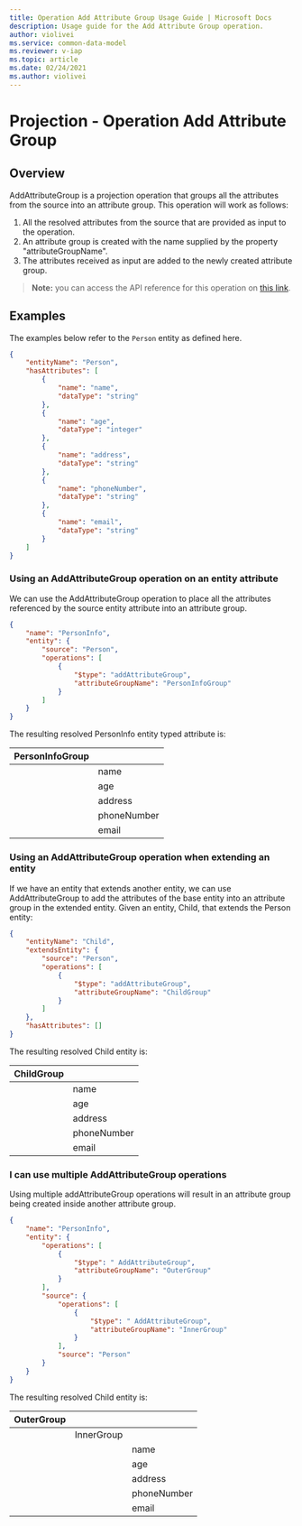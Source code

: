 ```yaml
---
title: Operation Add Attribute Group Usage Guide | Microsoft Docs
description: Usage guide for the Add Attribute Group operation.
author: violivei
ms.service: common-data-model
ms.reviewer: v-iap 
ms.topic: article
ms.date: 02/24/2021
ms.author: violivei
---
```


# Projection - Operation Add Attribute Group

## Overview

AddAttributeGroup is a projection operation that groups all the attributes from the source into an attribute group. This operation will work as follows:  

1. All the resolved attributes from the source that are provided as input to the operation.
1. An attribute group is created with the name supplied by the property "attributeGroupName".
1. The attributes received as input are added to the newly created attribute group.

> **__Note:__** you can access the API reference for this operation on [this link](../../1.0om/api-reference/cdm/projections/addattributegroup.md).

## Examples

The examples below refer to the `Person` entity as defined here.

```json
{
    "entityName": "Person",
    "hasAttributes": [
        {
            "name": "name",
            "dataType": "string"
        },
        {
            "name": "age",
            "dataType": "integer"
        },
        {
            "name": "address",
            "dataType": "string"
        },
        {
            "name": "phoneNumber",
            "dataType": "string"
        },
        {
            "name": "email",
            "dataType": "string"
        }
    ]
}
```

### Using an AddAttributeGroup operation on an entity attribute

We can use the AddAttributeGroup operation to place all the attributes referenced by the source entity attribute into an attribute group.

```json
{
    "name": "PersonInfo",
    "entity": {
        "source": "Person",
        "operations": [
            {
                "$type": "addAttributeGroup",
                "attributeGroupName": "PersonInfoGroup"
            }
        ]
    }
}
```

The resulting resolved PersonInfo entity typed attribute is:

| PersonInfoGroup | |
|-----------------|--|
| | name |
| | age |
| | address |
| | phoneNumber |
| | email |

### Using an AddAttributeGroup operation when extending an entity

If we have an entity that extends another entity, we can use AddAttributeGroup to add the attributes of the base entity into an attribute group in the extended entity.
Given an entity, Child, that extends the Person entity:

```json
{
    "entityName": "Child",
    "extendsEntity": {
        "source": "Person",
        "operations": [
            {
                "$type": "addAttributeGroup",
                "attributeGroupName": "ChildGroup"
            }
        ]
    },
    "hasAttributes": []
}
```

The resulting resolved Child entity is:

| ChildGroup | |
|-----------------|--|
| | name |
| | age |
| | address |
| | phoneNumber |
| | email |

### I can use multiple AddAttributeGroup operations

Using multiple addAttributeGroup operations will result in an attribute group being created inside another attribute group.

```json
{
    "name": "PersonInfo",
    "entity": {
        "operations": [
            {
                "$type": " AddAttributeGroup",
                "attributeGroupName": "OuterGroup"
            }
        ],
        "source": {
            "operations": [
                {
                    "$type": " AddAttributeGroup",
                    "attributeGroupName": "InnerGroup"
                }
            ],
            "source": "Person"
        }
    }
}
```

The resulting resolved Child entity is:

| OuterGroup | | |
|------------|--|--|
| | InnerGroup | |
| | | name |
| | | age |
| | | address |
| | | phoneNumber |
| | | email |
